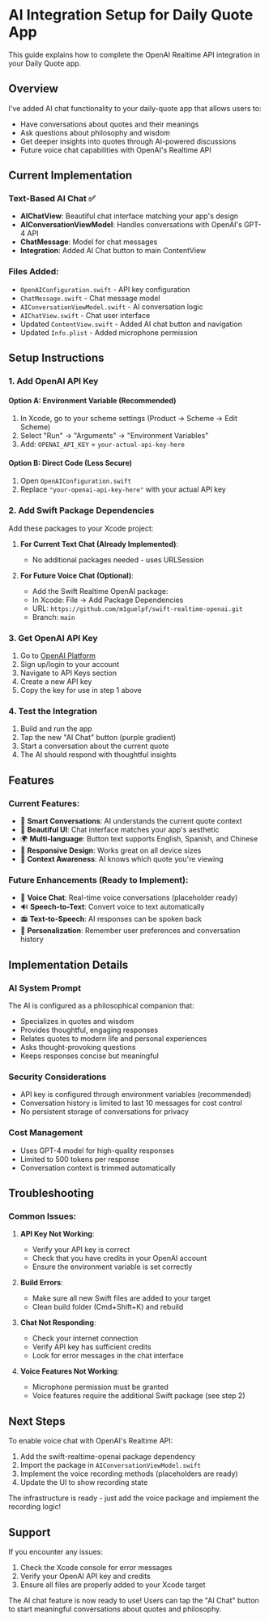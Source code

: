 # AI Integration Setup for Daily Quote App

This guide explains how to complete the OpenAI Realtime API integration in your Daily Quote app.

## Overview

I've added AI chat functionality to your daily-quote app that allows users to:
- Have conversations about quotes and their meanings
- Ask questions about philosophy and wisdom
- Get deeper insights into quotes through AI-powered discussions
- Future voice chat capabilities with OpenAI's Realtime API

## Current Implementation

### Text-Based AI Chat ✅
- **AIChatView**: Beautiful chat interface matching your app's design
- **AIConversationViewModel**: Handles conversations with OpenAI's GPT-4 API
- **ChatMessage**: Model for chat messages
- **Integration**: Added AI Chat button to main ContentView

### Files Added:
- `OpenAIConfiguration.swift` - API key configuration
- `ChatMessage.swift` - Chat message model
- `AIConversationViewModel.swift` - AI conversation logic
- `AIChatView.swift` - Chat user interface
- Updated `ContentView.swift` - Added AI chat button and navigation
- Updated `Info.plist` - Added microphone permission

## Setup Instructions

### 1. Add OpenAI API Key

#### Option A: Environment Variable (Recommended)
1. In Xcode, go to your scheme settings (Product → Scheme → Edit Scheme)
2. Select "Run" → "Arguments" → "Environment Variables"
3. Add: `OPENAI_API_KEY` = `your-actual-api-key-here`

#### Option B: Direct Code (Less Secure)
1. Open `OpenAIConfiguration.swift`
2. Replace `"your-openai-api-key-here"` with your actual API key

### 2. Add Swift Package Dependencies

Add these packages to your Xcode project:

1. **For Current Text Chat (Already Implemented)**:
   - No additional packages needed - uses URLSession

2. **For Future Voice Chat (Optional)**:
   - Add the Swift Realtime OpenAI package:
   - In Xcode: File → Add Package Dependencies
   - URL: `https://github.com/m1guelpf/swift-realtime-openai.git`
   - Branch: `main`

### 3. Get OpenAI API Key

1. Go to [OpenAI Platform](https://platform.openai.com/)
2. Sign up/login to your account
3. Navigate to API Keys section
4. Create a new API key
5. Copy the key for use in step 1 above

### 4. Test the Integration

1. Build and run the app
2. Tap the new "AI Chat" button (purple gradient)
3. Start a conversation about the current quote
4. The AI should respond with thoughtful insights

## Features

### Current Features:
- 💬 **Smart Conversations**: AI understands the current quote context
- 🎨 **Beautiful UI**: Chat interface matches your app's aesthetic
- 🌍 **Multi-language**: Button text supports English, Spanish, and Chinese
- 📱 **Responsive Design**: Works great on all device sizes
- 🧠 **Context Awareness**: AI knows which quote you're viewing

### Future Enhancements (Ready to Implement):
- 🎤 **Voice Chat**: Real-time voice conversations (placeholder ready)
- 🔊 **Speech-to-Text**: Convert voice to text automatically
- 📻 **Text-to-Speech**: AI responses can be spoken back
- 🎯 **Personalization**: Remember user preferences and conversation history

## Implementation Details

### AI System Prompt
The AI is configured as a philosophical companion that:
- Specializes in quotes and wisdom
- Provides thoughtful, engaging responses
- Relates quotes to modern life and personal experiences
- Asks thought-provoking questions
- Keeps responses concise but meaningful

### Security Considerations
- API key is configured through environment variables (recommended)
- Conversation history is limited to last 10 messages for cost control
- No persistent storage of conversations for privacy

### Cost Management
- Uses GPT-4 model for high-quality responses
- Limited to 500 tokens per response
- Conversation context is trimmed automatically

## Troubleshooting

### Common Issues:

1. **API Key Not Working**:
   - Verify your API key is correct
   - Check that you have credits in your OpenAI account
   - Ensure the environment variable is set correctly

2. **Build Errors**:
   - Make sure all new Swift files are added to your target
   - Clean build folder (Cmd+Shift+K) and rebuild

3. **Chat Not Responding**:
   - Check your internet connection
   - Verify API key has sufficient credits
   - Look for error messages in the chat interface

4. **Voice Features Not Working**:
   - Microphone permission must be granted
   - Voice features require the additional Swift package (see step 2)

## Next Steps

To enable voice chat with OpenAI's Realtime API:

1. Add the swift-realtime-openai package dependency
2. Import the package in `AIConversationViewModel.swift`
3. Implement the voice recording methods (placeholders are ready)
4. Update the UI to show recording state

The infrastructure is ready - just add the voice package and implement the recording logic!

## Support

If you encounter any issues:
1. Check the Xcode console for error messages
2. Verify your OpenAI API key and credits
3. Ensure all files are properly added to your Xcode target

The AI chat feature is now ready to use! Users can tap the "AI Chat" button to start meaningful conversations about quotes and philosophy. 